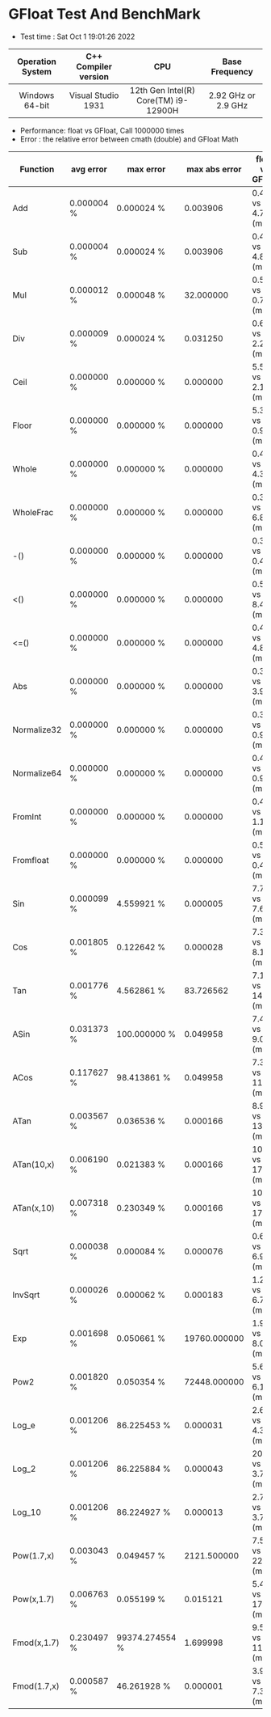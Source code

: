 # GFloat Test And BenchMark
 * Test time : Sat Oct  1 19:01:26 2022

|Operation System| C++ Compiler version |CPU  | Base Frequency  |
|:--:|:--:|:--:|:--:|
|Windows 64-bit|Visual Studio 1931|12th Gen Intel(R) Core(TM) i9-12900H|2.92 GHz or  2.9 GHz |
 * Performance: float vs GFloat,  Call 1000000 times
 * Error : the relative error between cmath (double) and GFloat Math 

|Function| avg error|max error| max abs error|float vs GFloat | float / GFloat |
|--|--|--|--|--|--|
|Add         |  0.000004 %|      0.000024 %|      0.003906| 0.49 vs  4.72  (ms)|0.10 |
|Sub         |  0.000004 %|      0.000024 %|      0.003906| 0.49 vs  4.85  (ms)|0.10 |
|Mul         |  0.000012 %|      0.000048 %|     32.000000| 0.50 vs  0.77  (ms)|0.65 |
|Div         |  0.000009 %|      0.000024 %|      0.031250| 0.67 vs  2.25  (ms)|0.30 |
|Ceil        |  0.000000 %|      0.000000 %|      0.000000| 5.59 vs  2.18  (ms)|**2.56** |
|Floor       |  0.000000 %|      0.000000 %|      0.000000| 5.35 vs  0.95  (ms)|**5.65** |
|Whole       |  0.000000 %|      0.000000 %|      0.000000| 0.42 vs  4.35  (ms)|0.10 |
|WholeFrac   |  0.000000 %|      0.000000 %|      0.000000| 0.39 vs  6.89  (ms)|0.06 |
|-()         |  0.000000 %|      0.000000 %|      0.000000| 0.37 vs  0.48  (ms)|0.77 |
|<()         |  0.000000 %|      0.000000 %|      0.000000| 0.50 vs  8.48  (ms)|0.06 |
|<=()        |  0.000000 %|      0.000000 %|      0.000000| 0.45 vs  4.86  (ms)|0.09 |
|Abs         |  0.000000 %|      0.000000 %|      0.000000| 0.37 vs  3.95  (ms)|0.09 |
|Normalize32 |  0.000000 %|      0.000000 %|      0.000000| 0.38 vs  0.96  (ms)|0.40 |
|Normalize64 |  0.000000 %|      0.000000 %|      0.000000| 0.43 vs  0.98  (ms)|0.44 |
|FromInt     |  0.000000 %|      0.000000 %|      0.000000| 0.43 vs  1.19  (ms)|0.36 |
|Fromfloat   |  0.000000 %|      0.000000 %|      0.000000| 0.50 vs  0.45  (ms)|**1.10** |
|Sin         |  0.000099 %|      4.559921 %|      0.000005| 7.76 vs  7.63  (ms)|**1.02** |
|Cos         |  0.001805 %|      0.122642 %|      0.000028| 7.31 vs  8.14  (ms)|0.90 |
|Tan         |  0.001776 %|      4.562861 %|     83.726562| 7.10 vs 14.37  (ms)|0.49 |
|ASin        |  0.031373 %|    100.000000 %|      0.049958| 7.46 vs  9.07  (ms)|0.82 |
|ACos        |  0.117627 %|     98.413861 %|      0.049958| 7.37 vs 11.80  (ms)|0.62 |
|ATan        |  0.003567 %|      0.036536 %|      0.000166| 8.92 vs 13.49  (ms)|0.66 |
|ATan(10,x)  |  0.006190 %|      0.021383 %|      0.000166|10.18 vs 17.82  (ms)|0.57 |
|ATan(x,10)  |  0.007318 %|      0.230349 %|      0.000166|10.94 vs 17.23  (ms)|0.64 |
|Sqrt        |  0.000038 %|      0.000084 %|      0.000076| 0.66 vs  6.95  (ms)|0.10 |
|InvSqrt     |  0.000026 %|      0.000062 %|      0.000183| 1.20 vs  6.73  (ms)|0.18 |
|Exp         |  0.001698 %|      0.050661 %|  19760.000000| 1.94 vs  8.03  (ms)|0.24 |
|Pow2        |  0.001820 %|      0.050354 %|  72448.000000| 5.69 vs  6.17  (ms)|0.92 |
|Log_e       |  0.001206 %|     86.225453 %|      0.000031| 2.68 vs  4.31  (ms)|0.62 |
|Log_2       |  0.001206 %|     86.225884 %|      0.000043|20.65 vs  3.76  (ms)|**5.49** |
|Log_10      |  0.001206 %|     86.224927 %|      0.000013| 2.74 vs  3.75  (ms)|0.73 |
|Pow(1.7,x)  |  0.003043 %|      0.049457 %|   2121.500000| 7.52 vs 22.78  (ms)|0.33 |
|Pow(x,1.7)  |  0.006763 %|      0.055199 %|      0.015121| 5.49 vs 17.83  (ms)|0.31 |
|Fmod(x,1.7) |  0.230497 %|  99374.274554 %|      1.699998| 9.55 vs 11.03  (ms)|0.87 |
|Fmod(1.7,x) |  0.000587 %|     46.261928 %|      0.000001| 3.90 vs  7.36  (ms)|0.53 |
